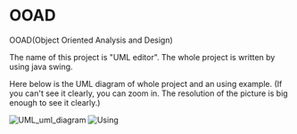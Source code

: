 # OOAD
OOAD(Object Oriented Analysis and Design)

The name of this project is "UML editor".
The whole project is written by using java swing.

Here below is the UML diagram of whole project and an using example.
(If you can't see it clearly, you can zoom in. The resolution of the picture is big enough to see it clearly.)

![UML_uml_diagram](https://user-images.githubusercontent.com/50744182/192132729-2441e3d2-d12e-4867-8b9d-ad8f40e3fe95.png)
![Using](https://user-images.githubusercontent.com/50744182/192132733-c9b3d34c-c603-4e7e-a36c-09cc64a8b912.jpg)
